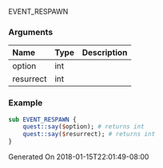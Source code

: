 EVENT_RESPAWN
### Arguments
**Name**|**Type**|**Description**
:-----|:-----|:-----
option|int|
resurrect|int|
### Example
```perl
sub EVENT_RESPAWN {
	quest::say($option); # returns int
	quest::say($resurrect); # returns int
}
```

Generated On 2018-01-15T22:01:49-08:00